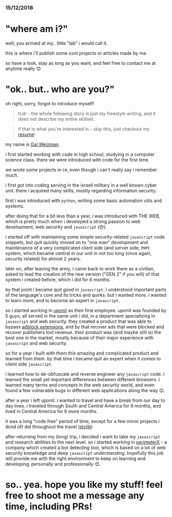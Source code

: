 ### 15/12/2018

# "where am i?"

well, you arrived at my.. little "lab" i would call it.

this is where i'll publish some cool projects or articles made by me.

so have a look, stay as long as you want, and feel free to contact me at anytime really 😊

# "ok.. but.. who are you?"

oh right, sorry, forgot to introduce myself!

> tl;dr - the whole following story is just my freestyle writing, and it does not describe my entire skillset.

> if that is what you're interested in - skip this, just checkout my [resume](https://weizman.github.io/website/content/pdf/cv.pdf)!

my name is [Gal Weizman](http://www.weizmangal.com).

i first started working with code in high school, studying in a computer science class.
there we were introduced with code for the first time.

we wrote some projects in `C#`, even though i can't really say i remember much.

i first got into coding serving in the israeli military in a well known cyber unit.
there i acquired many skills, mostly regarding information security.

first i was introduced with `python`, writing some basic automation utils and systems.

after doing that for a bit less than a year, i was introduced with THE WEB,
which is pretty much when i developed a strong passion to web development, web security and `javascript` (😍).

i started off with maintaining some simple security-related `javascript` code snippets,
but quit quickly moved on to "one man" development and maintenance of a very complicated client side (and server side, `PHP`) system,
which became central in our unit in not too long (once again, security related) for almost 2 years.

later on, after leaving the army, i came back to work there as a civilian,
asked to lead the creation of the new version ("GEN 2" if you will) of that system i created before, which i did for 6 months.

by that point i became quit good in `javascript`.
i understood important parts of the language's core and its tricks and quirks.
but i wanted more. i wanted to learn more, and to become an expert in `javascript`.

so i started working in [uponit](https://uponit.com/) as their first employee.
uponit was founded by 5 guys, all served in the same unit i did, in a department specializing in `javascript` and web security.
they created a product that was able to bypass [adblock extensions](https://getadblock.com/),
and by that recover ads that were blocked and recover publishers lost revenue.
their product was (and maybe still is) the best one in the market, mostly because of their major experience with `javascript` and web security.

so for a year i built with them this amazing and complicated product and learned from them.
by that time i became quit an expert when it comes to client side `javascript`.

i learned how to de-obfuscate and reverse engineer any `javascript` code.
i learned the small yet important differences between different browsers.
i learned many terms and concepts in the web security world, and even found a few vulnerable bugs in different web applications along the way 😉.

after a year i left uponit. i wanted to travel and have a break from our day to day lives.
i traveled through South and Central America for 9 months, and lived in Central America for 6 more months.

it was a long "code free" period of time,
except for a few minor projects i (kind of) did throughout the travel ([stylib](https://github.com/weizman/stylib))

after returning from my (long) trip, i decided i want to take my `javascript` and research abilities to the next level.
so i started working in [perimeterX](https://www.perimeterx.com) - a company which created a bot detecting tool, which is based on a lot of
web security knowledge and deep `javascript` understanding.
hopefully this job will provide me with the right environment to keep on learning and developing, personally and professionally 😊.

# so.. yea. hope you like my stuff! feel free to shoot me a message any time, including PRs!
